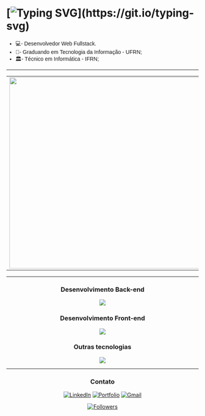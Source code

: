 # [![Typing SVG](https://readme-typing-svg.herokuapp.com?font=Fira+Code&weight=1000&size=26&duration=4000&pause=1000&color=ffffff&center=true&random=false&width=435&lines=Ol%C3%A1%2C+mundo!+Eu+sou+Dagson!)](https://git.io/typing-svg)
<ul style="font-family: Arial, sans-serif">
    <li>💻- Desenvolvedor Web Fullstack.</li>
    <li>🤖- Graduando em Tecnologia da Informação - UFRN;</li>
    <li>🏛️- Técnico em Informática - IFRN;</li>
</ul>

<div align = "center">

---

  <table>
    <tr>
        <td><img width="500px" align="center" src="https://github-readme-stats.vercel.app/api?username=Dags0n&theme=dark" /></td>
        <td><img width="400px" align="center" src="https://github-readme-stats.vercel.app/api/top-langs/?username=Dags0n&hide=html&layout=compact&theme=dark" /></td>
    </tr>   
  </table>

---

### Desenvolvimento Back-end
<p>
  <a href="https://skillicons.dev">
    <img src="https://skillicons.dev/icons?i=nodejs,php,mysql,c,cpp" />
  </a>
</p>

### Desenvolvimento Front-end
<p>
  <a href="https://skillicons.dev">
    <img src="https://skillicons.dev/icons?i=js,react,html,css,bootstrap" />
  </a>
</p>

### Outras tecnologias
<p>
  <a href="https://skillicons.dev">
    <img src="https://skillicons.dev/icons?i=ts,git,linux,haskell" />
  </a>
</p>

---

### Contato

<a href="https://www.linkedin.com/in/dagson1" target="_blank"><img src="https://img.shields.io/badge/LinkedIn-0077B5?style=for-the-badge&logo=linkedin&logoColor=white" alt="LinkedIn"></a>
<a href="https://dagson.netlify.app/" target="_blank"><img src="https://img.shields.io/badge/Portfolio-%23000000.svg?style=for-the-badge&logo=firefox&logoColor=#FF7139" alt="Portfolio"></a>
<a href="mailto:dagson.g.01@gmail.com" target="_blank"><img src="https://img.shields.io/badge/Gmail-D14836?style=for-the-badge&logo=gmail&logoColor=white" alt="Gmail"></a>

[![Followers](https://img.shields.io/github/followers/Dags0n?style=social)]()

</div>
